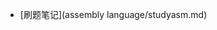 <!-- * [HJK其人](README.md) -->

<!-- * [仿锤子便签](project/ad_sm.md) -->
<!-- * [刷题笔记](code/code.md) -->
* [刷题笔记](assembly language/studyasm.md)
